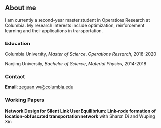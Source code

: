 ## About me

I am currently a second-year master student in Operations Research at Columbia. My research interests include optimization, reinforcement learning and their applications in transportation.

### Education

Columbia University, _Master of Science_, _Operations Research_, 2018-2020

Nanjing University, _Bachelor of Science_, _Material Physics_, 2014-2018

### Contact

**Email**: zeguan.wu@columbia.edu

### Working Papers

**Network Design for Silent Link User Equilibrium: Link-node formation of
location-obfuscated transportation network** with Sharon Di and Wuping Xin



